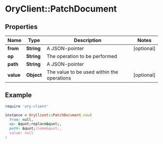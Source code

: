 # OryClient::PatchDocument

## Properties

| Name | Type | Description | Notes |
| ---- | ---- | ----------- | ----- |
| **from** | **String** | A JSON-pointer | [optional] |
| **op** | **String** | The operation to be performed |  |
| **path** | **String** | A JSON-pointer |  |
| **value** | **Object** | The value to be used within the operations | [optional] |

## Example

```ruby
require 'ory-client'

instance = OryClient::PatchDocument.new(
  from: null,
  op: &quot;replace&quot;,
  path: &quot;/name&quot;,
  value: null
)
```

